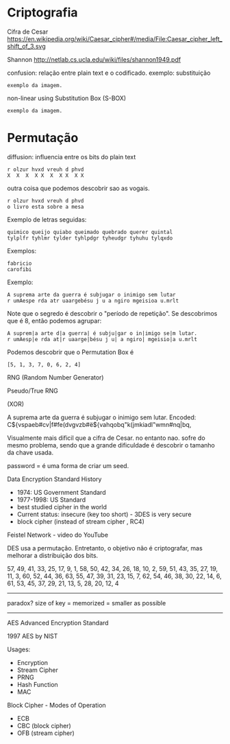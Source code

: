
# Criptografia #

Cifra de Cesar
https://en.wikipedia.org/wiki/Caesar_cipher#/media/File:Caesar_cipher_left_shift_of_3.svg

Shannon
http://netlab.cs.ucla.edu/wiki/files/shannon1949.pdf

confusion: relação entre plain text e o codificado.
exemplo: substituição

    exemplo da imagem.

non-linear using Substitution Box (S-BOX)

    exemplo da imagem.


# Permutação #

diffusion: influencia entre os bits do plain text

    r olzur hvxd vreuh d phvd
    X  X  X  X X  X  X X  X X

outra coisa que podemos descobrir sao as vogais.

    r olzur hvxd vreuh d phvd
    o livro esta sobre a mesa

Exemplo de letras seguidas:

    quimico queijo quiabo queimado quebrado querer quintal
    tylplfr tyhlmr tylder tyhlpdgr tyheudgr tyhuhu tylqxdo

Exemplos:

    fabricio
    carofibi

Exemplo:

    A suprema arte da guerra é subjugar o inimigo sem lutar
    r umAespe rda atr uaargebésu j u a ngiro mgeisioa u.mrlt

Note que o segredo é descobrir o "período de repetição". Se
descobrimos que é 8, então podemos agrupar:

    A suprem|a arte d|a guerra| é subju|gar o in|imigo se|m lutar.
    r umAesp|e rda at|r uaarge|bésu j u| a ngiro| mgeisio|a u.mrlt

Podemos descobrir que o Permutation Box é 

    [5, 1, 3, 7, 0, 6, 2, 4]


RNG (Random Number Generator)

Pseudo/True RNG

(XOR)

A suprema arte da guerra é subjugar o inimigo sem lutar.
Encoded: C${vspaeb#cv|f#fe(dvgvzb#ë${vahqobq"k(jmkiadl"wmn#nq|bq,

Visualmente mais dificil que a cifra de Cesar. no entanto nao. sofre do mesmo 
problema, sendo que a grande dificuldade é descobrir o tamanho da chave usada.

password = é uma forma de criar um seed.



Data Encryption Standard
History
* 1974: US Government Standard
* 1977-1998: US Standard
* best studied cipher in the world
* Current status: insecure (key too short) - 3DES is very secure
* block cipher (instead of stream cipher , RC4)

Feistel Network - video do YouTube

DES usa a permutação. Entretanto, o objetivo não é criptografar, mas melhorar
a distribuição dos bits.

57, 49, 41, 33, 25, 17, 9,
1, 58, 50, 42, 34, 26, 18,
10, 2, 59, 51, 43, 35, 27,
19, 11, 3, 60, 52, 44, 36,
63, 55, 47, 39, 31, 23, 15,
7, 62, 54, 46, 38, 30, 22,
14, 6, 61, 53, 45, 37, 29,
21, 13, 5, 28, 20, 12, 4

**************************************

paradox?
size of key = memorized = smaller as possible


***************************************


AES Advanced Encryption Standard

1997 AES by NIST

Usages:
* Encryption
* Stream Cipher
* PRNG
* Hash Function
* MAC


Block Cipher - Modes of Operation

- ECB
- CBC (block cipher)
- OFB (stream cipher)


